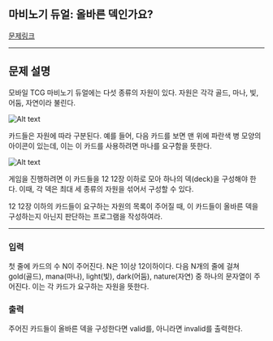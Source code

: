 ## 마비노기 듀얼: 올바른 덱인가요?

[문제링크](https://nypc.github.io/2016/validdeck)
___

## 문제 설명
모바일 TCG 마비노기 듀얼에는 다섯 종류의 자원이 있다. 자원은 각각 골드, 마나, 빛, 어둠, 자연이라 불린다.

![Alt text](https://nypc.github.io/2016/resources.png)

카드들은 자원에 따라 구분된다. 예를 들어, 다음 카드를 보면 맨 위에 파란색 병 모양의 아이콘이 있는데, 이는 이 카드를 사용하려면 마나를 요구함을 뜻한다.

![Alt text](https://nypc.github.io/2016/rule_card.png)

게임을 진행하려면 이 카드들을 
12
12장 이하로 모아 하나의 덱(deck)을 구성해야 한다. 이때, 각 덱은 최대 세 종류의 자원을 섞어서 구성할 수 있다.

12
12장 이하의 카드들이 요구하는 자원의 목록이 주어질 때, 이 카드들이 올바른 덱을 구성하는지 아닌지 판단하는 프로그램을 작성하여라.

___

### 입력
첫 줄에 카드의 수 N이 주어진다. N은 1이상 12이하이다. 다음 N개의 줄에 걸쳐 gold(골드), mana(마나), light(빛), dark(어둠), nature(자연) 중 하나의 문자열이 주어진다.
이는 각 카드가 요구하는 자원을 뜻한다.

### 출력
주어진 카드들이 올바른 덱을 구성한다면 valid를, 아니라면 invalid를 출력한다.
